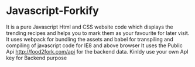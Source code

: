 # Javascript-Forkify
It is a pure Javascript Html and CSS website code which displays the trending recipes and helps you to mark them as your favourite for later visit.
It uses webpack for bundling the assets and babel for transpiling and compiling of javascript code for IE8 and above browser
It uses the Public Api http://food2fork.com/api for the backend data.
Kinldy use your own ApI key for Backend purpose
